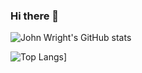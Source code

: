 ### Hi there 👋

![John Wright's GitHub stats](https://github-readme-stats.vercel.app/api?username=jwstanly&count_private=true&show_icons=true&theme=default)

![Top Langs](https://github-readme-stats.vercel.app/api/top-langs/?username=jwstanly&layout=compact)]


<!--
**jwstanly/jwstanly** is a ✨ _special_ ✨ repository because its `README.md` (this file) appears on your GitHub profile.

Here are some ideas to get you started:

- 🔭 I’m currently working on ...
- 🌱 I’m currently learning ...
- 👯 I’m looking to collaborate on ...
- 🤔 I’m looking for help with ...
- 💬 Ask me about ...
- 📫 How to reach me: ...
- 😄 Pronouns: ...
- ⚡ Fun fact: ...
-->
